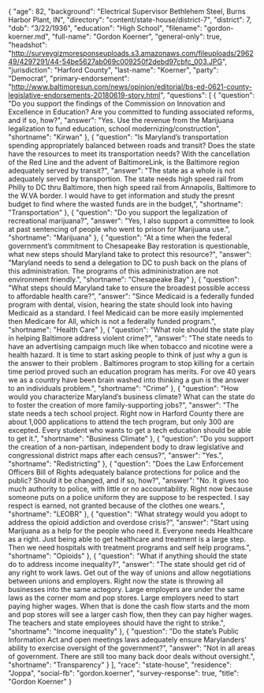 {
  "age": 82,
  "background": "Electrical Supervisor Bethlehem Steel, Burns Harbor Plant, IN",
  "directory": "content/state-house/district-7",
  "district": 7,
  "dob": "3/22/1936",
  "education": "High School",
  "filename": "gordon-koerner.md",
  "full-name": "Gordon Koerner",
  "general-only": true,
  "headshot": "http://surveygizmoresponseuploads.s3.amazonaws.com/fileuploads/296249/4297291/44-54be5627ab069c009250f2debd97cbfc_003.JPG",
  "jurisdiction": "Harford County",
  "last-name": "Koerner",
  "party": "Democrat",
  "primary-endorsement": "http://www.baltimoresun.com/news/opinion/editorial/bs-ed-0621-county-legislative-endorsements-20180619-story.html",
  "questions": [
    {
      "question": "Do you support the findings of the Commission on Innovation and Excellence in Education? Are you committed to funding associated reforms, and if so, how?",
      "answer": "Yes. Use the revenue from the Marijuana legalization to fund education, school modernizing/construction",
      "shortname": "Kirwan"
    },
    {
      "question": "Is Maryland’s transportation spending appropriately balanced between roads and transit? Does the state have the resources to meet its transportation needs? With the cancellation of the Red Line and the advent of BaltimoreLink, is the Baltimore region adequately served by transit?",
      "answer": "The state as a whole is not adequately served by transportion. The state needs high speed rail from Philly to DC thru Baltimore, then high speed rail from Annapolis, Baltimore to the W.VA border. I would have to get information and study the presnt budget to find where the wasted funds are in the budget,",
      "shortname": "Transportation"
    },
    {
      "question": "Do you support the legalization of recreational marijuana?",
      "answer": "Yes, I also support a committee to look at past sentencing of people who went to prison for Marijuana use.",
      "shortname": "Marijuana"
    },
    {
      "question": "At a time when the federal government’s commitment to Chesapeake Bay restoration is questionable, what new steps should Maryland take to protect this resource?",
      "answer": "Maryland needs to send a delegation to DC to push back on the plans of this administration. The programs of this admininistration are not environment friendly.",
      "shortname": "Chesapeake Bay"
    },
    {
      "question": "What steps should Maryland take to ensure the broadest possible access to affordable health care?",
      "answer": "Since Medicaid is a federally funded program with dental, vision, hearing the state should look into having Medicaid as a standard. I feel Medicaid can be more easily implemented then Medicare for All, which is not a federally funded program.",
      "shortname": "Health Care"
    },
    {
      "question": "What role should the state play in helping Baltimore address violent crime?",
      "answer": "The state needs to have an advertising campaign much like when tobacco and nicotine were a health hazard. It is time to start asking people to think of just why a gun is the answer to their problem . Baltimores program to stop killing for a certain time period proved such an education program has merits. For ove 40 years we as a country have been brain washed into thinking a gun is the answer to an individuals problem.",
      "shortname": "Crime"
    },
    {
      "question": "How would you characterize Maryland’s business climate? What can the state do to foster the creation of more family-supporting jobs?",
      "answer": "The state needs a tech school project. Right now in Harford County there are about 1,000 applications to attend the tech program, but only 300 are excepted. Every student who wants to get a tech education should be able to get it.",
      "shortname": "Business Climate"
    },
    {
      "question": "Do you support the creation of a non-partisan, independent body to draw legislative and congressional district maps after each census?",
      "answer": "Yes.",
      "shortname": "Redistricting"
    },
    {
      "question": "Does the Law Enforcement Officers Bill of Rights adequately balance protections for police and the public? Should it be changed, and if so, how?",
      "answer": "No. It gives too much authority to police, with little or no accountability. Right now because someone puts on a police uniform they are suppose to be respected. I say respect is earned, not granted because of the clothes one wears.",
      "shortname": "LEOBR"
    },
    {
      "question": "What strategy would you adopt to address the opioid addiction and overdose crisis?",
      "answer": "Start using Marijuana as a help for the people who need it. Everyone needs Healthcare as a right. Just being able to get healthcare and treatment is a large step. Then we need hospitals with treatment programs and self help programs.",
      "shortname": "Opioids"
    },
    {
      "question": "What if anything should the state do to address income inequality?",
      "answer": "The state should get rid of any right to work laws. Get out of the way of unions and allow negotiations between unions and employers. Right now the state is throwing all businesses into the same actegory. Large employers are under the same laws as the corner mom and pop stores. Large employers need to start paying higher wages. When that is done the cash flow starts and the mom and pop stores will see a larger cash flow, then they can pay higher wages. The teachers and state employees should have the right to strike.",
      "shortname": "Income inequality"
    },
    {
      "question": "Do the state’s Public Information Act and open meetings laws adequately ensure Marylanders’ ability to exercise oversight of the government?",
      "answer": "Not in all areas of government. There are still too many back door deals without oversight.",
      "shortname": "Transparency"
    }
  ],
  "race": "state-house",
  "residence": "Joppa",
  "social-fb": "gordon.koerner",
  "survey-response": true,
  "title": "Gordon Koerner"
}
